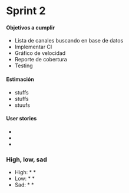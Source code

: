 # Sprint 2

#### Objetivos a cumplir

- Lista de canales buscando en base de datos
- Implementar CI
- Gráfico de velocidad
- Reporte de cobertura
- Testing

#### Estimación
- stuffs 
- stuffs
- stuufs
#### User stories
- 
-
-
### High, low, sad

* High:
	*
	*
* Low:
	*
	*
* Sad:
	*
	* 
